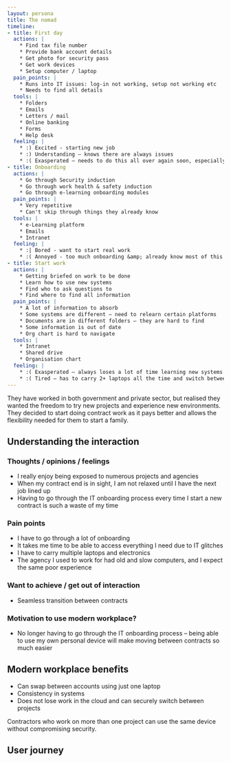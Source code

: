 ```yaml
---
layout: persona
title: The nomad
timeline:
- title: First day
  actions: |
    * Find tax file number
    * Provide bank account details
    * Get photo for security pass
    * Get work devices
    * Setup computer / laptop  
  pain_points: |
    * Runs into IT issues: log-in not working, setup not working etc
    * Needs to find all details
  tools: |
    * Folders
    * Emails
    * Letters / mail
    * Online banking
    * Forms
    * Help desk
  feeling: |
    * :) Excited - starting new job
    * :) Understanding – knows there are always issues
    * :( Exasperated – needs to do this all over again soon, especially when doing 2+ contracts at a time
- title: Onboarding
  actions: |
    * Go through Security induction
    * Go through work health & safety induction
    * Go through e-learning onboarding modules
  pain_points: |
    * Very repetitive
    * Can't skip through things they already know
  tools: |
    * e-Learning platform
    * Emails
    * Intranet
  feeling: |
    * :| Bored - want to start real work
    * :( Annoyed - too much onboarding &amp; already know most of this stuff
- title: Start work
  actions: |
    * Getting briefed on work to be done
    * Learn how to use new systems
    * Find who to ask questions to
    * Find where to find all information
  pain_points: |
    * A lot of information to absorb
    * Some systems are different – need to relearn certain platforms
    * Documents are in different folders – they are hard to find
    * Some information is out of date
    * Org chart is hard to navigate
  tools: |
    * Intranet
    * Shared drive
    * Organisation chart
  feeling: |
    * :( Exasperated – always loses a lot of time learning new systems
    * :( Tired – has to carry 2+ laptops all the time and switch between them
---
```


They have worked in both government and private sector, but realised they wanted the freedom to try new projects and experience new environments. They decided to start doing contract work as it pays better and allows the flexibility needed for them to start a family. 

## Understanding the interaction

### Thoughts / opinions / feelings

* I really enjoy being exposed to numerous projects and agencies
* When my contract end is in sight, I am not relaxed until I have the next job lined up
* Having to go through the IT onboarding process every time I start a new contract is such a waste of my time

### Pain points

* I have to go through a lot of onboarding
* It takes me time to be able to access everything I need due to IT glitches
* I have to carry multiple laptops and electronics
* The agency I used to work for had old and slow computers, and I expect the same poor experience

### Want to achieve / get out of interaction

* Seamless transition between contracts

### Motivation to use modern workplace?

* No longer having to go through the IT onboarding process – being able to use my own personal device will make moving between contracts so much easier

## Modern workplace benefits

* Can swap between accounts using just one laptop
* Consistency in systems
* Does not lose work in the cloud and can securely switch between projects 

Contractors who work on more than one project can use the same device without compromising security.

## User journey